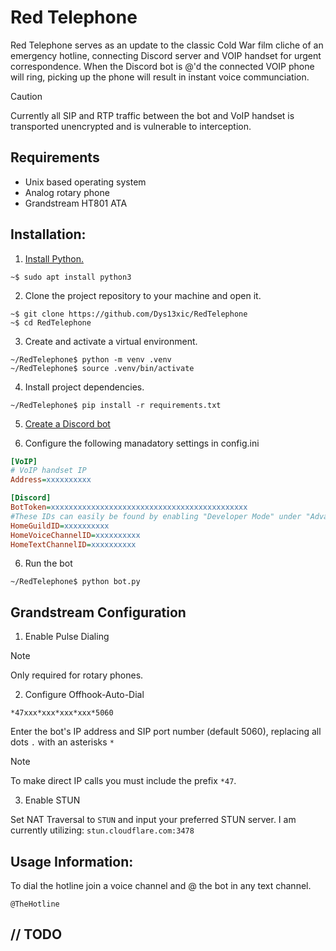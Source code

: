 # **Red Telephone**

Red Telephone serves as an update to the classic Cold War film cliche of an emergency hotline, connecting Discord server and VOIP handset for urgent correspondence. When the Discord bot is @'d the connected VOIP phone will ring, picking up the phone will result in instant voice communciation.

> [!CAUTION]
> Currently all SIP and RTP traffic between the bot and VoIP handset is transported unencrypted and is vulnerable to interception.

## Requirements

* Unix based operating system
* Analog rotary phone
* Grandstream HT801 ATA

## Installation:

1. [Install Python.](https://www.python.org/downloads/)
```console
~$ sudo apt install python3
```
2. Clone the project repository to your machine and open it.
```console
~$ git clone https://github.com/Dys13xic/RedTelephone
~$ cd RedTelephone
```
3. Create and activate a virtual environment.
```console
~/RedTelephone$ python -m venv .venv
~/RedTelephone$ source .venv/bin/activate
```

4. Install project dependencies.
```console
~/RedTelephone$ pip install -r requirements.txt
```
5. [Create a Discord bot](https://discordpy.readthedocs.io/en/latest/discord.html)

5. Configure the following manadatory settings in config.ini
```ini
[VoIP]
# VoIP handset IP
Address=xxxxxxxxxx

[Discord]
BotToken=xxxxxxxxxxxxxxxxxxxxxxxxxxxxxxxxxxxxxxxxxxxx
#These IDs can easily be found by enabling "Developer Mode" under "Advanced" settings in Discord. Then simply right click on your Guild, Voice Channel, or Text Channel and select Copy ID from the drop-down menu.
HomeGuildID=xxxxxxxxxx
HomeVoiceChannelID=xxxxxxxxxx
HomeTextChannelID=xxxxxxxxxx
```

6. Run the bot
```console
~/RedTelephone$ python bot.py
```

## Grandstream Configuration
1. Enable Pulse Dialing
> [!NOTE]
> Only required for rotary phones. 


2. Configure Offhook-Auto-Dial
```
*47xxx*xxx*xxx*xxx*5060
```
Enter the bot's IP address and SIP port number (default 5060), replacing all dots ```.``` with an asterisks ```*```
> [!NOTE]
> To make direct IP calls you must include the prefix ```*47```. 

3. Enable STUN

Set NAT Traversal to ```STUN``` and input your preferred STUN server. I am currently utilizing:  ```stun.cloudflare.com:3478```

## Usage Information:

To dial the hotline join a voice channel and @ the bot in any text channel.

```
@TheHotline
```

## // TODO